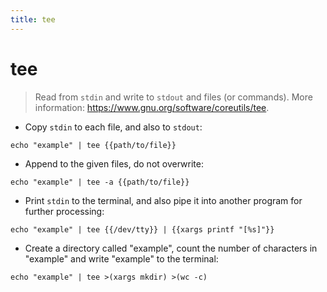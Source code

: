 ```yaml
---
title: tee
---
```

# tee

> Read from `stdin` and write to `stdout` and files (or commands).
> More information: <https://www.gnu.org/software/coreutils/tee>.

- Copy `stdin` to each file, and also to `stdout`:

`echo "example" | tee {{path/to/file}}`

- Append to the given files, do not overwrite:

`echo "example" | tee -a {{path/to/file}}`

- Print `stdin` to the terminal, and also pipe it into another program for further processing:

`echo "example" | tee {{/dev/tty}} | {{xargs printf "[%s]"}}`

- Create a directory called "example", count the number of characters in "example" and write "example" to the terminal:

`echo "example" | tee >(xargs mkdir) >(wc -c)`
